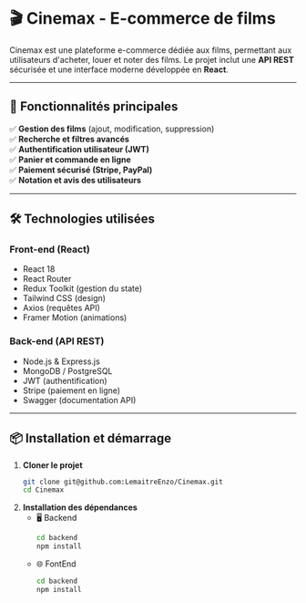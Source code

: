 # 🎬 Cinemax - E-commerce de films

Cinemax est une plateforme e-commerce dédiée aux films, permettant aux utilisateurs d'acheter, louer et noter des films. Le projet inclut une **API REST** sécurisée et une interface moderne développée en **React**.

---

## 🚀 Fonctionnalités principales

✅ **Gestion des films** (ajout, modification, suppression)  
✅ **Recherche et filtres avancés**  
✅ **Authentification utilisateur (JWT)**  
✅ **Panier et commande en ligne**  
✅ **Paiement sécurisé (Stripe, PayPal)**  
✅ **Notation et avis des utilisateurs**  

---

## 🛠️ Technologies utilisées

### **Front-end (React)**
- React 18
- React Router
- Redux Toolkit (gestion du state)
- Tailwind CSS (design)
- Axios (requêtes API)
- Framer Motion (animations)

### **Back-end (API REST)**
- Node.js & Express.js
- MongoDB / PostgreSQL
- JWT (authentification)
- Stripe (paiement en ligne)
- Swagger (documentation API)

---

## 📦 Installation et démarrage

1. **Cloner le projet**
    ```sh
    git clone git@github.com:LemaitreEnzo/Cinemax.git
    cd Cinemax

2. **Installation des dépendances**
   - 🖥️ Backend
       ```sh
       cd backend
       npm install

   - 🌐 FontEnd
       ```sh
       cd backend
       npm install